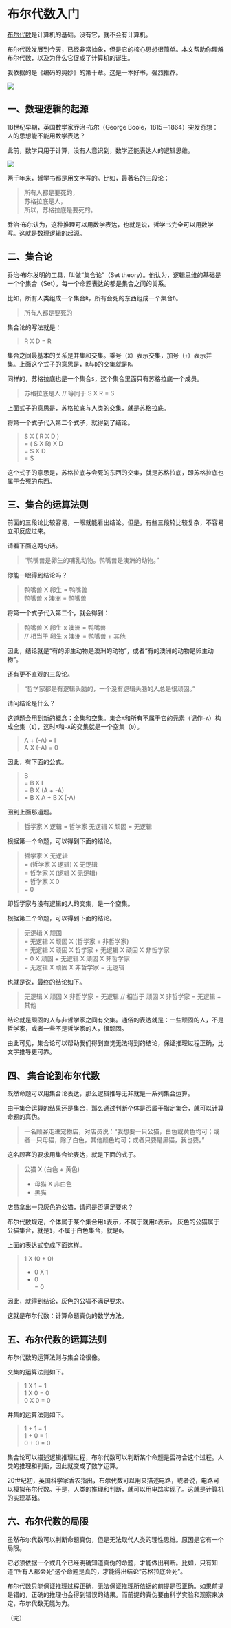 # 布尔代数入门

[布尔代数](https://zh.wikipedia.org/wiki/%E5%B8%83%E5%B0%94%E4%BB%A3%E6%95%B0)是计算机的基础。没有它，就不会有计算机。

布尔代数发展到今天，已经非常抽象，但是它的核心思想很简单。本文帮助你理解布尔代数，以及为什么它促成了计算机的诞生。  

我依据的是《编码的奥妙》的第十章。这是一本好书，强烈推荐。

![](http://www.ruanyifeng.com/blogimg/asset/2016/bg2016080501.jpg)

## 一、数理逻辑的起源

18世纪早期，英国数学家乔治·布尔（George Boole，1815－1864）突发奇想：人的思想能不能用数学表达？

此前，数学只用于计算，没有人意识到，数学还能表达人的逻辑思维。

![](http://www.ruanyifeng.com/blogimg/asset/2016/bg2016080502.jpg)

两千年来，哲学书都是用文字写的。比如，最著名的三段论：

> 所有人都是要死的，  
> 苏格拉底是人，  
>  所以，苏格拉底是要死的。

乔治·布尔认为，这种推理可以用数学表达，也就是说，哲学书完全可以用数学写。这就是数理逻辑的起源。

## 二、集合论

乔治·布尔发明的工具，叫做“集合论”（Set theory）。他认为，逻辑思维的基础是一个个集合（Set），每一个命题表达的都是集合之间的关系。

比如，所有人类组成一个集合`R`，所有会死的东西组成一个集合`D`。

> 所有人都是要死的

集合论的写法就是：

> R X D = R

集合之间最基本的关系是并集和交集。乘号（`X`）表示交集，加号（`+`）表示并集。上面这个式子的意思是，`R`与`D`的交集就是`R`。

同样的，苏格拉底也是一个集合`S`，这个集合里面只有苏格拉底一个成员。

> 苏格拉底是人
> // 等同于
> S X R = S

上面式子的意思是，苏格拉底与人类的交集，就是苏格拉底。

将第一个式子代入第二个式子，就得到了结论。

> S X ( R X D )  
> = ( S X R) X D  
> = S X D  
> = S

这个式子的意思是，苏格拉底与会死的东西的交集，就是苏格拉底，即苏格拉底也属于会死的东西。

## 三、集合的运算法则

前面的三段论比较容易，一眼就能看出结论。但是，有些三段轮比较复杂，不容易立即反应过来。

请看下面这两句话。

> “鸭嘴兽是卵生的哺乳动物。鸭嘴兽是澳洲的动物。”

你能一眼得到结论吗？

> 鸭嘴兽 X 卵生 = 鸭嘴兽  
> 鸭嘴兽 x 澳洲 = 鸭嘴兽

将第一个式子代入第二个，就会得到：

> 鸭嘴兽 X 卵生 x 澳洲 = 鸭嘴兽  
> // 相当于
> 卵生 x 澳洲 = 鸭嘴兽 + 其他

因此，结论就是“有的卵生动物是澳洲的动物”，或者“有的澳洲的动物是卵生动物”。

还有更不直观的三段论。

> “哲学家都是有逻辑头脑的，一个没有逻辑头脑的人总是很顽固。”

请问结论是什么？

这道题会用到新的概念：全集和空集。集合`A`和所有不属于它的元素（记作`-A`）构成全集（`I`），这时`A`和`-A`的交集就是一个空集（`0`）。

> A + (-A) = I  
> A X (-A) = 0

因此，有下面的公式。

> B  
> = B X I  
> = B X (A + -A)  
> = B X A + B X (-A) 

回到上面那道题。

> 哲学家 X 逻辑 = 哲学家 
> 无逻辑 X 顽固 = 无逻辑

根据第一个命题，可以得到下面的结论。

> 哲学家 X 无逻辑  
> = (哲学家 X 逻辑) X 无逻辑   
> = 哲学家 X (逻辑 X 无逻辑)   
> = 哲学家  X 0  
> = 0

即哲学家与没有逻辑的人的交集，是一个空集。

根据第二个命题，可以得到下面的结论。

> 无逻辑 X 顽固  
> = 无逻辑 X 顽固 X (哲学家 + 非哲学家)   
> = 无逻辑 X 顽固 X 哲学家 + 无逻辑 X 顽固 X 非哲学家  
> =  0 X 顽固 + 无逻辑 X 顽固 X 非哲学家  
> = 无逻辑 X 顽固 X 非哲学家
> = 无逻辑

也就是说，最终的结论如下。

> 无逻辑 X 顽固 X 非哲学家 = 无逻辑
> // 相当于
> 顽固 X 非哲学家 = 无逻辑 + 其他

结论就是顽固的人与非哲学家之间有交集。通俗的表达就是：一些顽固的人，不是哲学家，或者一些不是哲学家的人，很顽固。

由此可见，集合论可以帮助我们得到直觉无法得到的结论，保证推理过程正确，比文字推导更可靠。

## 四、 集合论到布尔代数

既然命题可以用集合论表达，那么逻辑推导无非就是一系列集合运算。

由于集合运算的结果还是集合，那么通过判断个体是否属于指定集合，就可以计算命题的真伪。

> 一名顾客走进宠物店，对店员说：“我想要一只公猫，白色或黄色均可；或者一只母猫，除了白色，其他颜色均可；或者只要是黑猫，我也要。”

这名顾客的要求用集合论表达，就是下面的式子。

> 公猫 X (白色 + 黄色)  
> + 母猫 X 非白色  
> + 黑猫

店员拿出一只灰色的公猫，请问是否满足要求？

布尔代数规定，个体属于某个集合用`1`表示，不属于就用`0`表示。 灰色的公猫属于公猫集合，就是`1`，不属于白色集合，就是`0`。

上面的表达式变成下面这样。

> 1 X (0 + 0)  
> + 0 X 1  
> + 0  
> = 0

因此，就得到结论，灰色的公猫不满足要求。

这就是布尔代数：计算命题真伪的数学方法。

## 五、布尔代数的运算法则

布尔代数的运算法则与集合论很像。

交集的运算法则如下。

> 1 X 1 = 1  
> 1 X 0 = 0  
> 0 X 0 = 0

并集的运算法则如下。

> 1 + 1 = 1  
> 1 + 0 = 1  
> 0 + 0 = 0

集合论可以描述逻辑推理过程，布尔代数可以判断某个命题是否符合这个过程。人类的推理和判断，因此就变成了数学运算。

20世纪初，英国科学家香农指出，布尔代数可以用来描述电路，或者说，电路可以模拟布尔代数。于是，人类的推理和判断，就可以用电路实现了。这就是计算机的实现基础。

## 六、布尔代数的局限

虽然布尔代数可以判断命题真伪，但是无法取代人类的理性思维。原因是它有一个局限。

它必须依据一个或几个已经明确知道真伪的命题，才能做出判断。比如，只有知道“所有人都会死”这个命题是真的，才能得出结论“苏格拉底会死”。

布尔代数只能保证推理过程正确，无法保证推理所依据的前提是否正确。如果前提是错的，正确的推理也会得到错误的结果。而前提的真伪要由科学实验和观察来决定，布尔代数无能为力。

（完）